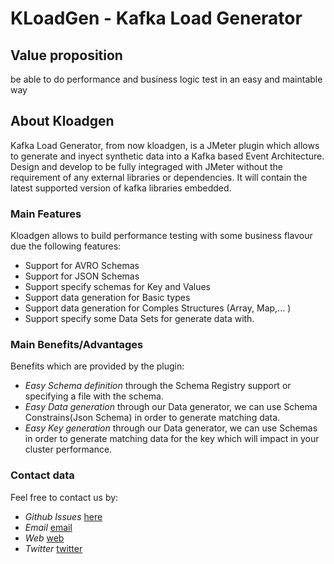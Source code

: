 # KLoadGen - Kafka Load Generator

## Value proposition

be able to do performance and business logic test in an easy and maintable way

## About Kloadgen

Kafka Load Generator, from now kloadgen, is a JMeter plugin which allows to generate and inyect synthetic data into a Kafka based Event Architecture.
Design and develop to be fully integraged with JMeter without the requirement of any external libraries or dependencies.
It will contain the latest supported version of kafka libraries embedded.

### Main Features

Kloadgen allows to build performance testing with some business flavour due the following features:

* Support for AVRO Schemas
* Support for JSON Schemas
* Support specify schemas for Key and Values
* Support data generation for Basic types
* Support data generation for Comples Structures (Array, Map,... )
* Support specify some Data Sets for generate data with.

### Main Benefits/Advantages

Benefits which are provided by the plugin:

* *Easy Schema definition* through the Schema Registry support or specifying a file with the schema.
* *Easy Data generation* through our Data generator, we can use Schema Constrains(Json Schema) in order to generate matching data.
* *Easy Key generation* through our Data generator, we can use Schemas in order to generate matching data for the key which will impact in your cluster performance.

### Contact data

Feel free to contact us by:

* *Github Issues* [here](https://github.com/corunet/kloadgen/issues)
* *Email* [email](mailto:admin@cloudhadoop.com)
* *Web* [web](https://info@corunet.com/)
* *Twitter* [twitter](https://twitter.com/corunet)
  